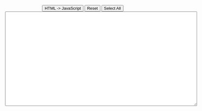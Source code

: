 <!DOCTYPE html>
<html>
  <head>
    <meta charset="UTF-8">
    <title>title</title>
  </head>
  <body>
  
<script>

// HTML to JavaScript converter
// By John Krutsch (http://asp.xcentrixlc.com/john)
// Moderator of the JavaScript Kit Help Forum: http://freewarejava.com/cgi-bin/Ultimate.cgi

function scriptIt(val){
val.value=val.value.replace(/"/gi,"&#34;")
val.value=val.value.replace(/'/gi,"&#39;")
valArr=escape(val.value).split("%0D%0A")
val.value=""
for (i=0; i<valArr.length; i++){
val.value+= (i==0) ? "<script>\ninfo=" : ""
val.value+= "\"" + unescape(valArr[i])
val.value+= (i!=valArr.length-1) ? "\" + \n" : "\"\n" 
}
val.value+="\ndocument.write(info)\n<\/script>"
}

function ctrlA(el) {
with(el){
focus(); select() 
}
if(document.all){
txt=el.createTextRange()
txt.execCommand("Copy") 
window.status='Selected and copied to clipboard!'
}
else window.status='Press ctrl-c to copy the text to the clipboard'
setTimeout("window.status=''",3000)
} 

</script>
<center>
<form name="f">
<input type="button" value="HTML -> JavaScript" onclick="scriptIt(document.f.t)" />
<input type="reset" value="Reset">
<input type="button" value="Select All" onclick="ctrlA(document.f.t)" />
<br />
<textarea name="t" cols="75"
rows="20"></textarea>
<br />
</form>
</center>

  
  </body>
</html>

